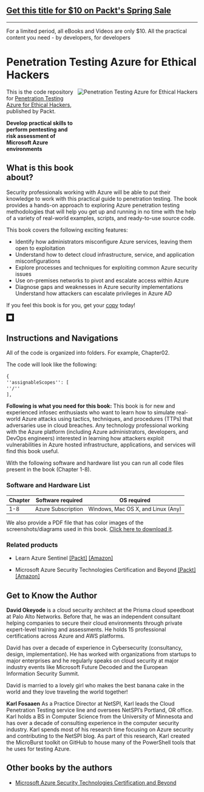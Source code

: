 ## [Get this title for $10 on Packt's Spring Sale](https://www.packt.com/B15623?utm_source=github&utm_medium=packt-github-repo&utm_campaign=spring_10_dollar_2022)
-----
For a limited period, all eBooks and Videos are only $10. All the practical content you need \- by developers, for developers

# Penetration Testing Azure for Ethical Hackers

<a href="https://www.packtpub.com/security/penetration-testing-azure-for-ethical-hackers?utm_source=github&utm_medium=repository&utm_campaign=9781839212932"><img src="https://static.packt-cdn.com/products/9781839212932/cover/smaller" alt="Penetration Testing Azure for Ethical Hackers" height="256px" align="right"></a>

This is the code repository for [Penetration Testing Azure for Ethical Hackers](https://www.packtpub.com/security/penetration-testing-azure-for-ethical-hackers?utm_source=github&utm_medium=repository&utm_campaign=9781839212932), published by Packt.

**Develop practical skills to perform pentesting and risk assessment of Microsoft Azure environments**

## What is this book about?
Security professionals working with Azure will be able to put their knowledge to work with this practical guide to penetration testing. The book provides a hands-on approach to exploring Azure penetration testing methodologies that will help you get up and running in no time with the help of a variety of real-world examples, scripts, and ready-to-use source code. 

This book covers the following exciting features:
* Identify how administrators misconfigure Azure services, leaving them open to exploitation
* Understand how to detect cloud infrastructure, service, and application misconfigurations
* Explore processes and techniques for exploiting common Azure security issues
* Use on-premises networks to pivot and escalate access within Azure
* Diagnose gaps and weaknesses in Azure security implementations
Understand how attackers can escalate privileges in Azure AD

If you feel this book is for you, get your [copy](https://www.amazon.com/dp/1839212934) today!

<a href="https://www.packtpub.com/?utm_source=github&utm_medium=banner&utm_campaign=GitHubBanner"><img src="https://raw.githubusercontent.com/PacktPublishing/GitHub/master/GitHub.png" 
alt="https://www.packtpub.com/" border="5" /></a>

## Instructions and Navigations
All of the code is organized into folders. For example, Chapter02.

The code will look like the following:
```
{
''assignableScopes'': [
''/''
],
```

**Following is what you need for this book:**
This book is for new and experienced infosec enthusiasts who want to learn how to simulate real-world Azure attacks using tactics, techniques, and procedures (TTPs) that adversaries use in cloud breaches. Any technology professional working with the Azure platform (including Azure administrators, developers, and DevOps engineers) interested in learning how attackers exploit vulnerabilities in Azure hosted infrastructure, applications, and services will find this book useful.

With the following software and hardware list you can run all code files present in the book (Chapter 1-8).
### Software and Hardware List
| Chapter | Software required | OS required |
| -------- | ------------------------------------ | ----------------------------------- |
| 1-8 | Azure Subscription | Windows, Mac OS X, and Linux (Any) |

We also provide a PDF file that has color images of the screenshots/diagrams used in this book. [Click here to download it](https://static.packt-cdn.com/downloads/9781839212932_ColorImages.pdf).

### Related products
* Learn Azure Sentinel [[Packt]](https://www.packtpub.com/product/learn-azure-sentinel/9781838980924?utm_source=github&utm_medium=repository&utm_campaign=9781838980924) [[Amazon]](https://www.amazon.com/dp/183898092X)

* Microsoft Azure Security Technologies Certification and Beyond [[Packt]](https://www.packtpub.com/product/microsoft-azure-security-technologies-certification-and-beyond/9781800562653?utm_source=github&utm_medium=repository&utm_campaign=9781800562653) [[Amazon]](https://www.amazon.com/dp/1800562659)

## Get to Know the Author
**David Okeyode**
is a cloud security architect at the Prisma cloud speedboat at Palo Alto Networks. Before that, he was an independent consultant helping companies to secure their cloud environments through private expert-level training and assessments. He holds 15 professional certifications across Azure and AWS platforms.

David has over a decade of experience in Cybersecurity (consultancy, design, implementation). He has worked with organizations from startups to major enterprises and he regularly speaks on cloud security at major industry events like Microsoft Future Decoded and the European Information Security Summit.

David is married to a lovely girl who makes the best banana cake in the world and they love traveling the world together!

**Karl Fosaaen**
As a Practice Director at NetSPI, Karl leads the Cloud Penetration Testing service line and oversees NetSPI’s Portland, OR office. Karl holds a BS in Computer Science from the University of Minnesota and has over a decade of consulting experience in the computer security industry. Karl spends most of his research time focusing on Azure security and contributing to the NetSPI blog. As part of this research, Karl created the MicroBurst toolkit on GitHub to house many of the PowerShell tools that he uses for testing Azure.

## Other books by the authors
* [Microsoft Azure Security Technologies Certification and Beyond](https://www.packtpub.com/in/security/microsoft-azure-security-technologies-certification-guide?utm_source=github&utm_medium=repository&utm_campaign=9781800562653)
